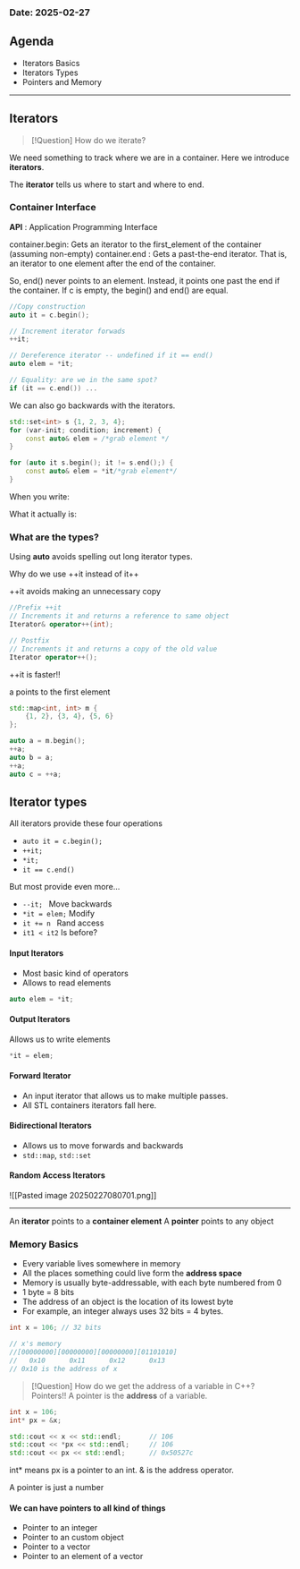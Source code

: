 ### **Date**: 2025-02-27

## Agenda 
- Iterators Basics
- Iterators Types
- Pointers and Memory 
***
## Iterators 

>[!Question] How do we iterate? 

We need something to track where we are in a container.  Here we introduce **iterators**.

The **iterator** tells us where to start and where to end. 

### Container Interface
**API** : Application Programming Interface 

container.begin: Gets an iterator to the first_element of the container (assuming non-empty)
container.end : Gets a past-the-end iterator. That is, an iterator to one element after the end of the container. 

So, end() never points to an element. Instead, it points one past the end if the container. If c is empty, the begin() and end() are equal. 

```cpp
//Copy construction 
auto it = c.begin();

// Increment iterator forwads 
++it;

// Dereference iterator -- undefined if it == end()
auto elem = *it;

// Equality: are we in the same spot? 
if (it == c.end()) ... 
```

We can also go backwards with the iterators. 

```cpp
std::set<int> s {1, 2, 3, 4};
for (var-init; condition; increment) {
	const auto& elem = /*grab element */
}

for (auto it s.begin(); it != s.end();) {
	const auto& elem = *it/*grab element*/
}
```

When you write: 

What it actually is: 

### What are the types? 
Using **auto** avoids spelling out long iterator types.

Why do we use ++it instead of it++

++it avoids making an unnecessary copy

```cpp
//Prefix ++it
// Increments it and returns a reference to same object
Iterator& operator++(int);

// Postfix
// Increments it and returns a copy of the old value 
Iterator operator++();
```

++it is faster!!

a points to the first element

```cpp
std::map<int, int> m {
	{1, 2}, {3, 4}, {5, 6}
};

auto a = m.begin();
++a;
auto b = a;
++a;
auto c = ++a;
```

## Iterator types 

All iterators provide these four operations
- `auto it = c.begin();`
- `++it;`
- `*it;`
- `it == c.end()`

But most provide even more...
- `--it; ` Move backwards 
- `*it = elem;` Modify 
- `it += n ` Rand access
- `it1 < it2`  Is before? 

#### Input Iterators 
- Most basic kind of operators 
- Allows to read elements 

```cpp
auto elem = *it;
```

#### Output Iterators 
Allows us to write elements 
```cpp
*it = elem;
```

#### Forward Iterator
- An input iterator that allows us to make multiple passes.
- All STL containers iterators fall here. 

#### Bidirectional Iterators 
- Allows us to move forwards and backwards
- `std::map`, `std::set`

#### Random Access Iterators 



![[Pasted image 20250227080701.png]]
***
An **iterator** points to a **container element** 
A **pointer** points to any object

### Memory Basics 
- Every variable lives somewhere in memory 
- All the places something could live form the **address space**
- Memory is usually byte-addressable, with each byte numbered from 0
- 1 byte = 8 bits 
- The address of an object is the location of its lowest byte
- For example, an integer always uses 32 bits = 4 bytes.

```cpp
int x = 106; // 32 bits

// x's memory
//[00000000][00000000][00000000][01101010]
//   0x10      0x11      0x12      0x13
// 0x10 is the address of x
```

>[!Question] How do we get the address of a variable in C++?
> Pointers!! 
> A pointer is the **address** of a variable.

```cpp
int x = 106;
int* px = &x;

std::cout << x << std::endl;       // 106
std::cout << *px << std::endl;     // 106  
std::cout << px << std::endl;      // 0x50527c
```

int* means px is a pointer to an int. 
& is the address operator.

A pointer is just a number 

#### We can have pointers to all kind of things 
- Pointer to an integer
- Pointer to an custom object 
- Pointer to a vector
- Pointer to an element of a vector 




